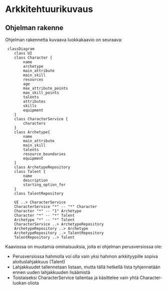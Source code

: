 # Arkkitehtuurikuvaus

## Ohjelman rakenne

Ohjelman rakennetta kuvaava luokkakaavio on seuraava:
```mermaid
 classDiagram
    class UI
    class Character {
        name
        archetype
        main_attribute
        main_skill
        resources
        age
        max_attribute_points
        max_skill_points
        talents
        attributes
        skills
        equipment
    }
    class CharacterService {
        characters
    }
    class Archetype{
        name
        main_attribute
        main_skill
        talents
        resource_boundaries
        equipment
    }
    class ArchetypeRepository
    class Talent {
        name
        description
        starting_option_for
    }
    class TalentRepository

    UI ..> CharacterService
    CharacterService "*" -- "*" Character
    Character "*" -- "1" Archetype
    Character "*" -- "*" Talent
    Archetype "*" -- "*" Talent
    CharacterService ..> ArchetypeRepository
    ArchetypeRepository ..> Archetype
    ArchetypeRepository ..> TalentRepository
    TalentRepository ..> Talent
```
Kaaviossa on muutamia ominaisuuksia, joita ei ohjelman perusversiossa ole:
- Perusversiossa hahmolla voi olla vain yksi hahmon arkkityypille sopiva aloituslahjakkuus (Talent)
 - Lahjakkuudet tallennetaan listaan, mutta tällä hetkellä lista tyhjennetään ennen uuden lahjakkuuden lisäämistä
- Toistaiseksi CharacterService tallentaa ja käsittelee vain yhtä Character-luokan oliota